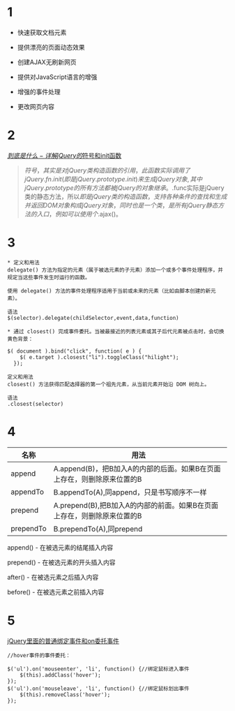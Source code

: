 # 1
* 快速获取文档元素

* 提供漂亮的页面动态效果

* 创建AJAX无刷新网页

* 提供对JavaScript语言的增强

* 增强的事件处理

* 更改网页内容
# 2
[$到底是什么-详解jQuery的$符号和init函数](https://blog.csdn.net/pgmsoul/article/details/8002805)

>$符号，其实是对jQuery类构造函数的引用，此函数实际调用了jQuery.fn.init(即是jQuery.prototype.init)来生成jQuery对象,其中jQuery.prototype的所有方法都被jQuery的对象继承。$.func实际是jQuery类的静态方法，所以$即是jQuery类的构造函数，支持各种条件的查找和生成并返回DOM对象构成jQuery对象，同时也是一个类，是所有jQuery静态方法的入口，例如可以使用个$.ajax()。
# 3
```
* 定义和用法
delegate() 方法为指定的元素（属于被选元素的子元素）添加一个或多个事件处理程序，并规定当这些事件发生时运行的函数。

使用 delegate() 方法的事件处理程序适用于当前或未来的元素（比如由脚本创建的新元素）。

语法
$(selector).delegate(childSelector,event,data,function)

* 通过 closest() 完成事件委托。当被最接近的列表元素或其子后代元素被点击时，会切换黄色背景：

$( document ).bind("click", function( e ) {
    $( e.target ).closest("li").toggleClass("hilight");
  });

定义和用法
closest() 方法获得匹配选择器的第一个祖先元素，从当前元素开始沿 DOM 树向上。

语法
.closest(selector)
```

# 4

名称|用法
-|-
append|A.append(B)，把B加入A的内部的后面。如果B在页面上存在，则删除原来位置的B
appendTo|	B.appendTo(A),同append，只是书写顺序不一样
prepend	|A.prepend(B),把B加入A的内部的前面。如果B在页面上存在，则删除原来位置的B
prependTo	|B.prependTo(A),同prepend

append() - 在被选元素的结尾插入内容

prepend() - 在被选元素的开头插入内容

after() - 在被选元素之后插入内容

before() - 在被选元素之前插入内容
# 5
[jQuery里面的普通绑定事件和on委托事件](https://www.cnblogs.com/wufangfang/p/5333007.html)
```
//hover事件的事件委托：

$('ul').on('mouseenter', 'li', function() {//绑定鼠标进入事件
    $(this).addClass('hover');
});
$('ul').on('mouseleave', 'li', function() {//绑定鼠标划出事件
    $(this).removeClass('hover');
});

```

